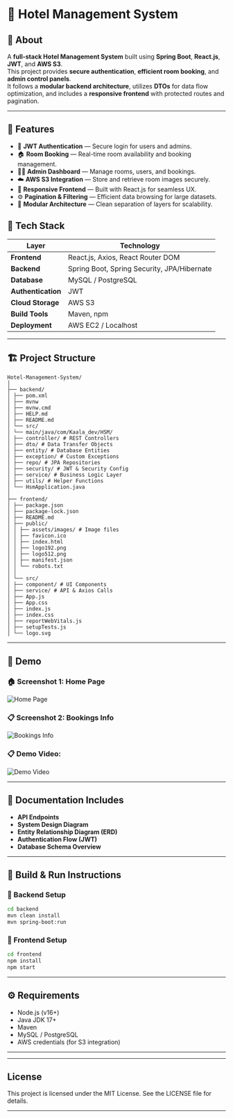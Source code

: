 # 🏨 Hotel Management System

## 📘 About
A **full-stack Hotel Management System** built using **Spring Boot**, **React.js**, **JWT**, and **AWS S3**.  
This project provides **secure authentication**, **efficient room booking**, and **admin control panels**.  
It follows a **modular backend architecture**, utilizes **DTOs** for data flow optimization, and includes a **responsive frontend** with protected routes and pagination.

---

## 🚀 Features

- 🔐 **JWT Authentication** — Secure login for users and admins.  
- 🏠 **Room Booking** — Real-time room availability and booking management.  
- 🧑‍💼 **Admin Dashboard** — Manage rooms, users, and bookings.  
- ☁️ **AWS S3 Integration** — Store and retrieve room images securely.  
- 📱 **Responsive Frontend** — Built with React.js for seamless UX.  
- ⚙️ **Pagination & Filtering** — Efficient data browsing for large datasets.  
- 🧩 **Modular Architecture** — Clean separation of layers for scalability.

## 🧠 Tech Stack

| **Layer**          | **Technology** |
|--------------------|----------------|
| **Frontend**       | React.js, Axios, React Router DOM |
| **Backend**        | Spring Boot, Spring Security, JPA/Hibernate |
| **Database**       | MySQL / PostgreSQL |
| **Authentication** | JWT |
| **Cloud Storage**  | AWS S3 |
| **Build Tools**    | Maven, npm |
| **Deployment**     | AWS EC2 / Localhost |

---

## 🏗️ Project Structure

```
Hotel-Management-System/
│
├── backend/
│ ├── pom.xml
│ ├── mvnw
│ ├── mvnw.cmd
│ ├── HELP.md
│ ├── README.md
│ └── src/
│ └── main/java/com/Kaala_dev/HSM/
│ ├── controller/ # REST Controllers
│ ├── dto/ # Data Transfer Objects
│ ├── entity/ # Database Entities
│ ├── exception/ # Custom Exceptions
│ ├── repo/ # JPA Repositories
│ ├── security/ # JWT & Security Config
│ ├── service/ # Business Logic Layer
│ ├── utils/ # Helper Functions
│ └── HsmApplication.java
│
├── frontend/
│ ├── package.json
│ ├── package-lock.json
│ ├── README.md
│ ├── public/
│ │ ├── assets/images/ # Image files
│ │ ├── favicon.ico
│ │ ├── index.html
│ │ ├── logo192.png
│ │ ├── logo512.png
│ │ ├── manifest.json
│ │ └── robots.txt
│ │
│ └── src/
│ ├── component/ # UI Components
│ ├── service/ # API & Axios Calls
│ ├── App.js
│ ├── App.css
│ ├── index.js
│ ├── index.css
│ ├── reportWebVitals.js
│ ├── setupTests.js
│ └── logo.svg

```

---

## 📸 Demo

### 🏠 Screenshot 1: Home Page  
![Home Page](screenshots/user-dashboard.png)

### 📋 Screenshot 2: Bookings Info  
![Bookings Info](screenshots/admin-panel.png)

### 📋 Demo Video:   
![Demo Video](screenshots/admin-panel.png)

---

## 🧾 Documentation Includes

- **API Endpoints**  
- **System Design Diagram**  
- **Entity Relationship Diagram (ERD)**  
- **Authentication Flow (JWT)**  
- **Database Schema Overview**  

---

## 🧮 Build & Run Instructions

### 🔹 Backend Setup
```bash
cd backend
mvn clean install
mvn spring-boot:run
```

### 🔹 Frontend Setup

```bash
cd frontend
npm install
npm start
```
---

## ⚙️ Requirements

- Node.js (v16+)
- Java JDK 17+
- Maven
- MySQL / PostgreSQL
- AWS credentials (for S3 integration)

---

---

## **License** 
This project is licensed under the MIT License. See the LICENSE file for details.

---
